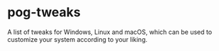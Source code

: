 # pog-tweaks
A list of tweaks for Windows, Linux and macOS, which can be used to customize your system according to your liking.
